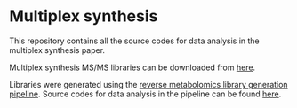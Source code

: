 # Multiplex synthesis

This repository contains all the source codes for data analysis in the multiplex synthesis paper.

Multiplex synthesis MS/MS libraries can be downloaded from [here](https://external.gnps2.org/gnpslibrary).

Libraries were generated using the [reverse metabolomics library generation pipeline](https://gnps2.org/workflowinput?workflowname=reverse_metabolomics_create_library_workflow). Source codes for data analysis in the pipeline can be found [here](https://github.com/Wang-Bioinformatics-Lab/Reverse_metabolomics_library_generation).
